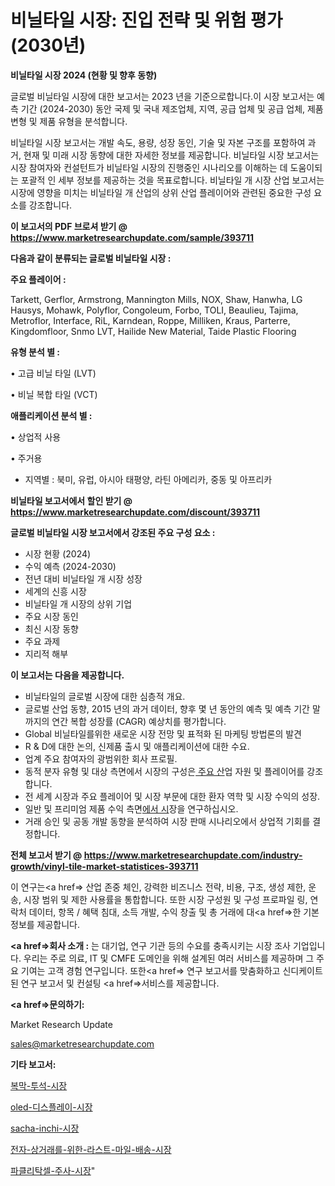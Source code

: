 # 비닐타일 시장: 진입 전략 및 위험 평가(2030년)

<strong>비닐타일 시장 2024 (현황 및 향후 동향)</strong>

글로벌 비닐타일 시장에 대한 보고서는 2023 년을 기준으로합니다.이 시장 보고서는 예측 기간 (2024-2030) 동안 국제 및 국내 제조업체, 지역, 공급 업체 및 공급 업체, 제품 변형 및 제품 유형을 분석합니다.

비닐타일 시장 보고서는 개발 속도, 용량, 성장 동인, 기술 및 자본 구조를 포함하여 과거, 현재 및 미래 시장 동향에 대한 자세한 정보를 제공합니다. 비닐타일 시장 보고서는 시장 참여자와 컨설턴트가 비닐타일 시장의 진행중인 시나리오를 이해하는 데 도움이되는 포괄적 인 세부 정보를 제공하는 것을 목표로합니다. 비닐타일 개 시장 산업 보고서는 시장에 영향을 미치는 비닐타일 개 산업의 상위 산업 플레이어와 관련된 중요한 구성 요소를 강조합니다.



<strong>이 보고서의 PDF 브로셔 받기 @ <a href=https://www.marketresearchupdate.com/sample/393711>https://www.marketresearchupdate.com/sample/393711</a></strong>



<strong>다음과 같이 분류되는 글로벌 비닐타일 시장 :</strong>



<strong>주요 플레이어 :</strong>

Tarkett, Gerflor, Armstrong, Mannington Mills, NOX, Shaw, Hanwha, LG Hausys, Mohawk, Polyflor, Congoleum, Forbo, TOLI, Beaulieu, Tajima, Metroflor, Interface, RiL, Karndean, Roppe, Milliken, Kraus, Parterre, Kingdomfloor, Snmo LVT, Hailide New Material, Taide Plastic Flooring



<strong>유형 분석 별 :</strong>

• 고급 비닐 타일 (LVT)

• 비닐 복합 타일 (VCT)



<strong>애플리케이션 분석 별 :</strong>

• 상업적 사용

• 주거용

<ul>
  <li>지역별 : 북미, 유럽, 아시아 태평양, 라틴 아메리카, 중동 및 아프리카</li>
</ul>


<strong>비닐타일 보고서에서 할인 받기 @ <a href=https://www.marketresearchupdate.com/discount/393711>https://www.marketresearchupdate.com/discount/393711</a></strong>



<strong>글로벌 비닐타일 시장 보고서에서 강조된 주요 구성 요소 :</strong>
<ul>
  <li>시장 현황 (2024)</li>
  <li>수익 예측 (2024-2030)</li>
  <li>전년 대비 비닐타일 개 시장 성장</li>
  <li>세계의 신흥 시장</li>
  <li>비닐타일 개 시장의 상위 기업</li>
  <li>주요 시장 동인</li>
  <li>최신 시장 동향</li>
  <li>주요 과제</li>
  <li>지리적 해부</li>
</ul>


<strong>이 보고서는 다음을 제공합니다.</strong>
<ul>
  <li>비닐타일의 글로벌 시장에 대한 심층적 개요.</li>
  <li>글로벌 산업 동향, 2015 년의 과거 데이터, 향후 몇 년 동안의 예측 및 예측 기간 말까지의 연간 복합 성장률 (CAGR) 예상치를 평가합니다.</li>
  <li>Global 비닐타일를위한 새로운 시장 전망 및 표적화 된 마케팅 방법론의 발견</li>
  <li>R &amp; D에 대한 논의, 신제품 출시 및 애플리케이션에 대한 수요.</li>
  <li>업계 주요 참여자의 광범위한 회사 프로필.</li>
  <li>동적 분자 유형 및 대상 측면에서 시장의 구성은<a href=> 주요 산</a>업 자원 및 플레이어를 강조합니다.</li>
  <li>전 세계 시장과 주요 플레이어 및 시장 부문에 대한 환자 역학 및 시장 수익의 성장.</li>
  <li>일반 및 프리미엄 제품 수익 측면<a href=>에서 시</a>장을 연구하십시오.</li>
  <li>거래 승인 및 공동 개발 동향을 분석하여 시장 판매 시나리오에서 상업적 기회를 결정합니다.</li>
</ul>



<strong>전체 보고서 받기 @ <a href=https://www.marketresearchupdate.com/industry-growth/vinyl-tile-market-statistices-393711>https://www.marketresearchupdate.com/industry-growth/vinyl-tile-market-statistices-393711</a></strong>

이 연구는<a href=> 산업 존중</a> 체인, 강력한 비즈니스 전략, 비용, 구조, 생성 제한, 운송, 시장 범위 및 제한 사용률을 통합합니다. 또한 시장 구성원 및 구성 프로파일 링, 연락처 데이터, 항목 / 혜택 침대, 소득 개발, 수익 창출 및 총 거래에 대<a href=>한 기본 </a>정보를 제공합니다.



<strong><a href=>회사 소</a>개 :</strong>
는 대기업, 연구 기관 등의 수요를 충족시키는 시장 조사 기업입니다. 우리는 주로 의료, IT 및 CMFE 도메인을 위해 설계된 여러 서비스를 제공하며 그 주요 기여는 고객 경험 연구입니다. 또한<a href=> 연구 보</a>고서를 맞춤화하고 신디케이트 된 연구 보고서 및 컨설팅 <a href=>서비스</a>를 제공합니다.



<strong><a href=>문의하기:</a></strong>

Market Research Update

sales@marketresearchupdate.com



<strong>기타 보고서:</strong>

<a href=https://www.linkedin.com/pulse/복막-투석-시장-경쟁-분석-및-성장-잠재력-2029-trend-tracking-tips-360-analysis/>복막-투석-시장</a>

<a href=https://www.linkedin.com/pulse/oled-디스플레이-시장-경쟁-분석-및-성장-잠재력-2029-ls6jf/>oled-디스플레이-시장</a>

<a href=https://www.linkedin.com/pulse/sacha-inchi-시장-규모-및-성장-2023-analytics-alchemy-360-analysis-y6ryf/>sacha-inchi-시장</a>

<a href=https://www.linkedin.com/pulse/전자-상거래를-위한-라스트-마일-배송-시장-동향-및-성장-전망-analytics-alchemy-360-analysis-fbmcf/>전자-상거래를-위한-라스트-마일-배송-시장</a>

<a href=https://www.linkedin.com/pulse/파클리탁셀-주사-시장-규모-및-성장-2023-survey-savvy-insights-360-analysis-beb6f/>파클리탁셀-주사-시장</a>"
